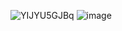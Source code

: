 ![YIJYU5GJBq](https://user-images.githubusercontent.com/62355596/135206036-6ca39378-00fd-4148-bdf3-0828abe62db7.gif)
![image](https://user-images.githubusercontent.com/62355596/135207398-9d8d544b-ea1d-4790-9358-fc1a98119d2a.png)

